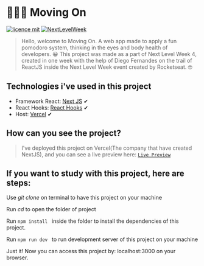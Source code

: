 # 🏃🏾‍♂️ Moving On

[![licence mit](https://img.shields.io/github/license/ChristopherMarques/moving.on)](https://github.com/ChristopherMarques/moving.on/blob/main/LICENSE)
[![NextLevelWeek](https://img.shields.io/badge/Part%20of%20NextLevelWeek-purple)](https://nextlevelweek.com/inscricao/5)

> Hello, welcome to Moving On. A web app made to apply a fun pomodoro system, thinking in the eyes and body health of developers. 😀
> This project was made as a part of Next Level Week 4, created in one week with the help of Diego Fernandes on the trail of ReactJS inside the Next Level Week event created by Rocketseat. 🤓

## Technologies i've used in this project

* Framework React: [Next JS](https://nextjs.org) ✔
* React Hooks: [React Hooks](https://pt-br.reactjs.org/docs/hooks-intro.html) ✔
* Host: [Vercel](https://vercel.com) ✔

## How can you see the project?

> I've deployed this project on Vercel(The company that have created NextJS), and you can see a live preview here: [`Live Preview`](https://moving-on.vercel.app)

## If you want to study with this project, here are steps:

Use *git clone <repo>* on terminal to have this project on your machine

Run *cd <folder of project>* to open the folder of project

Run ```npm install ``` inside the folder to install the dependencies of this project.

Run ```npm run dev ``` to run development server of this project on your machine

Just it! Now you can access this project by: localhost:3000 on your browser.